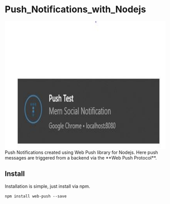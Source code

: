 # Push_Notifications_with_Nodejs
<img src="image.jpg" width="600px" height="400px" />
Push Notifications created using Web Push library for Nodejs. Here push messages are triggered from a backend via the **Web Push Protocol**.

## Install
Installation is simple, just install via npm.

```
npm install web-push --save
```



